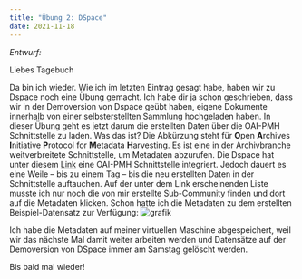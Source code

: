 ```yaml
---
title: "Übung 2: DSpace"
date: 2021-11-18
---
```


*Entwurf:*

Liebes Tagebuch

Da bin ich wieder. Wie ich im letzten Eintrag gesagt habe, haben wir zu Dspace noch eine Übung gemacht. Ich habe dir ja schon geschrieben, dass wir in der Demoversion von Dspace geübt haben, eigene Dokumente innerhalb von einer selbsterstellten Sammlung hochgeladen haben. In dieser Übung geht es jetzt darum die erstellten Daten über die OAI-PMH Schnittstelle zu laden. Was das ist? Die Abkürzung steht für **O**pen **A**rchives **I**nitiative **P**rotocol for **M**etadata **H**arvesting. Es ist eine in der Archivbranche weitverbreitete Schnittstelle, um Metadaten abzurufen. Die Dspace hat unter diesem [Link](https://demo.dspace.org/oai/request?verb=ListSets) eine OAI-PMH Schnittstelle integriert. Jedoch dauert es eine Weile – bis zu einem Tag – bis die neu erstellten Daten in der Schnittstelle auftauchen. Auf der unter dem Link erscheinenden Liste musste ich nur noch die von mir erstellte Sub-Community finden und dort auf die Metadaten klicken. Schon hatte ich die Metadaten zu dem erstellten Beispiel-Datensatz zur Verfügung:
![grafik](https://user-images.githubusercontent.com/90834649/144265051-aac5aee9-ca6d-402d-b04e-3ca9e82f14ed.png)

Ich habe die Metadaten auf meiner virtuellen Maschine abgespeichert, weil wir das nächste Mal damit weiter arbeiten werden und Datensätze auf der Demoversion von DSpace immer am Samstag gelöscht werden.

Bis bald mal wieder!
